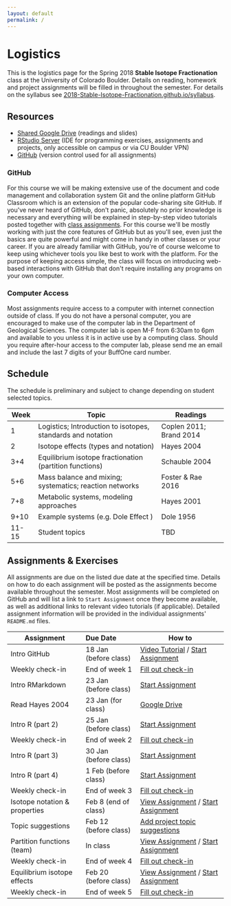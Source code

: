 ```yaml
---
layout: default
permalink: /
---
```


# Logistics

This is the logistics page for the Spring 2018 **Stable Isotope Fractionation** class at the University of Colorado Boulder. Details on reading, homework and project assignments will be filled in throughout the semester. For details on the syllabus see [2018-Stable-Isotope-Fractionation.github.io/syllabus](https://2018-Stable-Isotope-Fractionation.github.io/syllabus).

## Resources

 - [Shared Google Drive](https://goo.gl/yYxMR1) (readings and slides)
 - [RStudio Server](moab.colorado.edu:8787) (IDE for programming exercises, assignments and projects, only accessible on campus or via CU Boulder VPN)
 - [GitHub](https://github.com/) (version control used for all assignments)

### GitHub

For this course we will be making extensive use of the document and code management and collaboration system Git and the online platform GitHub Classroom which is an extension of the popular code-sharing site GitHub. If you've never heard of GitHub, don't panic, absolutely no prior knowledge is necessary and everything will be explained in step-by-step video tutorials posted together with [class assignments](https://2018-Stable-Isotope-Fractionation.github.io/schedule/#assignments). For this course we'll be mostly working with just the core features of GitHub but as you'll see, even just the basics are quite powerful and might come in handy in other classes or your career. If you are already familiar with GitHub, you're of course welcome to keep using whichever tools you like best to work with the platform. For the purpose of keeping access simple, the class will focus on introducing web-based interactions with GitHub that don't require installing any programs on your own computer.

### Computer Access

Most assignments require access to a computer with internet connection outside of class. If you do not have a personal computer, you are encouraged to make use of the computer lab in the Department of Geological Sciences. The computer lab is open M-F from 6:30am to 6pm and available to you unless it is in active use by a computing class. Should you require after-hour access to the computer lab, please send me an email and include the last 7 digits of your BuffOne card number.

## Schedule

The schedule is preliminary and subject to change depending on student selected topics.

Week  | Topic                                                       | Readings
------|-------------------------------------------------------------|------------------------
1     | Logistics; Introduction to isotopes, standards and notation | Coplen 2011; Brand 2014
2     | Isotope effects (types and notation)                        | Hayes 2004
3+4   | Equilibrium isotope fractionation (partition functions)     | Schauble 2004
5+6   | Mass balance and mixing; systematics; reaction networks     | Foster & Rae 2016
7+8   | Metabolic systems, modeling approaches                      | Hayes 2001
9+10  | Example systems (e.g. Dole Effect )                         | Dole 1956
11-15 | Student topics                                              | TBD

## Assignments & Exercises

All assignments are due on the listed due date at the specified time. Details on how to do each assignment will be posted as the assignments become available throughout the semester. Most assignments will be completed on GitHub and will list a link to `Start Assignment` once they become available, as well as additional links to relevant video tutorials (if applicable). Detailed assignment information will be provided in the individual assignments' `README.md` files.


| Assignment                    | Due Date              | How to                                                                                                       |
|-------------------------------|:----------------------|--------------------------------------------------------------------------------------------------------------|
| Intro GitHub                  | 18 Jan (before class) | [Video Tutorial](https://youtu.be/bRkpm1LTpkY) / [Start Assignment](https://classroom.github.com/a/wAvQp94F) |
| Weekly check-in               | End of week 1         | [Fill out check-in](https://goo.gl/forms/HRXTCgUi8AwLEMRr1)                                                  |
| Intro RMarkdown               | 23 Jan (before class) | [Start Assignment](https://classroom.github.com/a/2u8l1Z_E)                                                  |
| Read Hayes 2004               | 23 Jan (for class)    | [Google Drive](https://goo.gl/yYxMR1)                                                                        |
| Intro R (part 2)              | 25 Jan (before class) | [Start Assignment](https://classroom.github.com/a/fO619WiO)                                                  |
| Weekly check-in               | End of week 2         | [Fill out check-in](https://goo.gl/forms/dlvbqVdMwBC9Pfyv1)                                                  |
| Intro R (part 3)              | 30 Jan (before class) | [Start Assignment](https://classroom.github.com/a/Xpt8I_bV)                                                  |
| Intro R (part 4)              | 1 Feb (before class)  | [Start Assignment](https://classroom.github.com/a/ilcAWDFw)                                                  |
| Weekly check-in               | End of week 3         | [Fill out check-in](https://goo.gl/forms/ZnNruk9K5vUvLa802)                                                  |
| Isotope notation & properties | Feb 8 (end of class)  | [View Assignment](https://goo.gl/oA8xk4) / [Start Assignment](https://classroom.github.com/a/vXT7DF9e)       |
| Topic suggestions             | Feb 12 (before class) | [Add project topic suggestions](https://goo.gl/qhfGYh)                                                       |
| Partition functions (team)    | In class              | [View Assignment](https://goo.gl/eiXDb3) / [Start Assignment](https://classroom.github.com/g/VnYn3Zv1)       |
| Weekly check-in               | End of week 4         | [Fill out check-in](https://goo.gl/forms/DpMJ29yBCRpExOLj2)                                                  |
| Equilibrium isotope effects   | Feb 20 (before class) | [View Assignment]() / [Start Assignment]()                                                                   |
| Weekly check-in               | End of week 5         | [Fill out check-in](https://goo.gl/forms/F2xC1QXJfUW4Jt9m2)                                                  |
